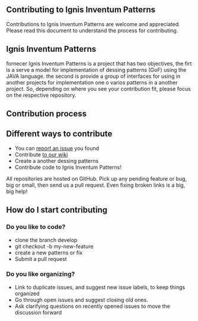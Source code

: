 ## Contributing to Ignis Inventum Patterns

Contributions to Ignis Inventum Patterns are welcome and appreciated. Please read this document to understand the process for contributing.

## Ignis Inventum Patterns
fornecer
Ignis Inventum Patterns is a project that has two objectives, the firt is a serve a model for implementation of dessing patterns (GoF) using
the JAVA language. the second is provide a group of interfaces for using in another projects for implementation one o varios patterns in a
another project. So, depending on where you see your contribution fit, please focus on the respective repository.

## Contribution process

## Different ways to contribute

* You can [report an issue](https://github.com/cleidsondias/ignis-inventum-patterns/issues) you found
* Contribute [to our wiki](https://github.com/cleidsondias/ignis-inventum-patterns/wiki) 
* Create a another dessing patterns 
* Contribute code to Ignis Inventum Patterns! 

All repositories are hosted on GitHub. Pick up any pending feature or bug, big or small, then send us a pull request. Even fixing broken links is a big, big help!

## How do I start contributing

### Do you like to code?

- clone the branch develop 
- git checkout -b my-new-feature
- create a new patterns or fix
- Submit a pull request

### Do you like organizing?
- Link to duplicate issues, and suggest new issue labels, to keep things organized
- Go through open issues and suggest closing old ones.
- Ask clarifying questions on recently opened issues to move the discussion forward
